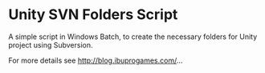 Unity SVN Folders Script
========================

A simple script in Windows Batch, to create the necessary folders for Unity project using Subversion.

For more details see http://blog.ibuprogames.com/...
